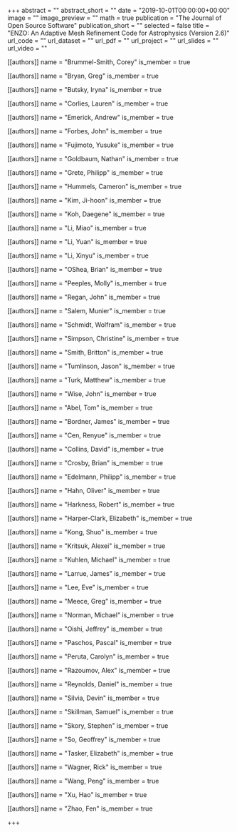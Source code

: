+++
abstract = ""
abstract_short = ""
date = "2019-10-01T00:00:00+00:00"
image = ""
image_preview = ""
math = true
publication = "The Journal of Open Source Software"
publication_short = ""
selected = false
title = "ENZO: An Adaptive Mesh Refinement Code for Astrophysics (Version 2.6)"
url_code = ""
url_dataset = ""
url_pdf = ""
url_project = ""
url_slides = ""
url_video = ""



[[authors]]
    name = "Brummel-Smith, Corey"
    is_member = true


[[authors]]
    name = "Bryan, Greg"
    is_member = true


[[authors]]
    name = "Butsky, Iryna"
    is_member = true


[[authors]]
    name = "Corlies, Lauren"
    is_member = true


[[authors]]
    name = "Emerick, Andrew"
    is_member = true


[[authors]]
    name = "Forbes, John"
    is_member = true


[[authors]]
    name = "Fujimoto, Yusuke"
    is_member = true


[[authors]]
    name = "Goldbaum, Nathan"
    is_member = true


[[authors]]
    name = "Grete, Philipp"
    is_member = true


[[authors]]
    name = "Hummels, Cameron"
    is_member = true


[[authors]]
    name = "Kim, Ji-hoon"
    is_member = true


[[authors]]
    name = "Koh, Daegene"
    is_member = true


[[authors]]
    name = "Li, Miao"
    is_member = true


[[authors]]
    name = "Li, Yuan"
    is_member = true


[[authors]]
    name = "Li, Xinyu"
    is_member = true


[[authors]]
    name = "OShea, Brian"
    is_member = true


[[authors]]
    name = "Peeples, Molly"
    is_member = true


[[authors]]
    name = "Regan, John"
    is_member = true


[[authors]]
    name = "Salem, Munier"
    is_member = true


[[authors]]
    name = "Schmidt, Wolfram"
    is_member = true


[[authors]]
    name = "Simpson, Christine"
    is_member = true


[[authors]]
    name = "Smith, Britton"
    is_member = true


[[authors]]
    name = "Tumlinson, Jason"
    is_member = true


[[authors]]
    name = "Turk, Matthew"
    is_member = true


[[authors]]
    name = "Wise, John"
    is_member = true


[[authors]]
    name = "Abel, Tom"
    is_member = true


[[authors]]
    name = "Bordner, James"
    is_member = true


[[authors]]
    name = "Cen, Renyue"
    is_member = true


[[authors]]
    name = "Collins, David"
    is_member = true


[[authors]]
    name = "Crosby, Brian"
    is_member = true


[[authors]]
    name = "Edelmann, Philipp"
    is_member = true


[[authors]]
    name = "Hahn, Oliver"
    is_member = true


[[authors]]
    name = "Harkness, Robert"
    is_member = true


[[authors]]
    name = "Harper-Clark, Elizabeth"
    is_member = true


[[authors]]
    name = "Kong, Shuo"
    is_member = true


[[authors]]
    name = "Kritsuk, Alexei"
    is_member = true


[[authors]]
    name = "Kuhlen, Michael"
    is_member = true


[[authors]]
    name = "Larrue, James"
    is_member = true


[[authors]]
    name = "Lee, Eve"
    is_member = true


[[authors]]
    name = "Meece, Greg"
    is_member = true


[[authors]]
    name = "Norman, Michael"
    is_member = true


[[authors]]
    name = "Oishi, Jeffrey"
    is_member = true


[[authors]]
    name = "Paschos, Pascal"
    is_member = true


[[authors]]
    name = "Peruta, Carolyn"
    is_member = true


[[authors]]
    name = "Razoumov, Alex"
    is_member = true


[[authors]]
    name = "Reynolds, Daniel"
    is_member = true


[[authors]]
    name = "Silvia, Devin"
    is_member = true


[[authors]]
    name = "Skillman, Samuel"
    is_member = true


[[authors]]
    name = "Skory, Stephen"
    is_member = true


[[authors]]
    name = "So, Geoffrey"
    is_member = true


[[authors]]
    name = "Tasker, Elizabeth"
    is_member = true


[[authors]]
    name = "Wagner, Rick"
    is_member = true


[[authors]]
    name = "Wang, Peng"
    is_member = true


[[authors]]
    name = "Xu, Hao"
    is_member = true


[[authors]]
    name = "Zhao, Fen"
    is_member = true

+++
 
